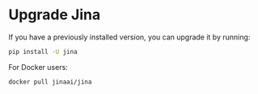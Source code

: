 # Upgrade Jina

If you have a previously installed version, you can upgrade it by running:

```bash
pip install -U jina
```

For Docker users: 

```bash
docker pull jinaai/jina
```
